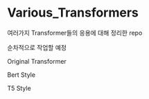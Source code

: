 # Various_Transformers

여러가지 Transformer들의 응용에 대해 정리한 repo

순차적으로 작업할 예정

Original Transformer

Bert Style

T5 Style
